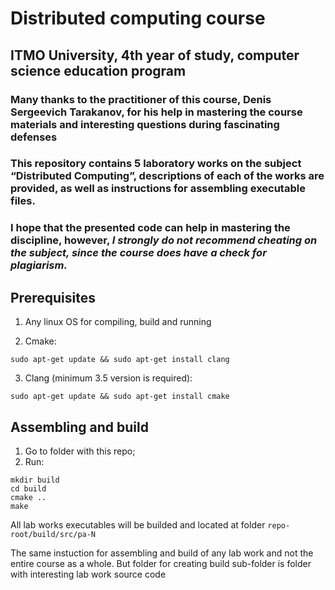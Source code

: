 # Distributed computing course

## ITMO University, 4th year of study, computer science education program 

### Many thanks to the practitioner of this course, Denis Sergeevich Tarakanov, for his help in mastering the course materials and interesting questions during fascinating defenses

### This repository contains 5 laboratory works on the subject “Distributed Computing”, descriptions of each of the works are provided, as well as instructions for assembling executable files.

### I hope that the presented code can help in mastering the discipline, however, ***I strongly do not recommend cheating on the subject, since the course does have a check for plagiarism.***

## Prerequisites

1. Any linux OS for compiling, build and running

2. Cmake:
```
sudo apt-get update && sudo apt-get install clang
```

3. Clang (minimum 3.5 version is required):
```
sudo apt-get update && sudo apt-get install cmake
```

## Assembling and build

1. Go to folder with this repo;
2. Run:
```
mkdir build
cd build
cmake ..
make
```
All lab works executables will be builded and located at folder ```repo-root/build/src/pa-N```

The same instuction for assembling and build of any lab work and not the entire course as a whole. But folder for creating build sub-folder is folder with interesting lab work source code

